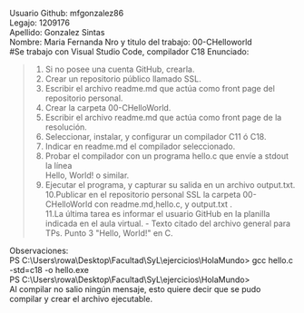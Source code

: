 Usuario Github: mfgonzalez86  
Legajo: 1209176  
Apellido: Gonzalez Sintas  
Nombre:  Maria Fernanda
Nro y titulo del trabajo: 00-CHelloworld  
#Se trabajo con Visual Studio Code, compilador C18
Enunciado:   
>1. Si no posee una cuenta GitHub, crearla.  
>2. Crear un repositorio público llamado SSL.  
>3. Escribir el archivo readme.md que actúa como front page del repositorio personal.  
>4. Crear la carpeta 00-CHelloWorld.  
>5. Escribir el archivo readme.md que actúa como front page de la resolución.  
>6. Seleccionar, instalar, y configurar un compilador C11 ó C18.  
>7. Indicar en readme.md el compilador seleccionado.  
>8. Probar el compilador con un programa hello.c que envíe a stdout la línea  
>Hello, World! o similar.  
>9. Ejecutar el programa, y capturar su salida en un archivo output.txt.  
>10.Publicar en el repositorio personal SSL la carpeta 00-CHelloWorld con readme.md,hello.c, y output.txt .  
>11.La última tarea es informar el usuario GitHub en la planilla indicada en el aula virtual.  - Texto citado del archivo general para TPs. Punto 3 "Hello, World!" en C.  


Observaciones:  
PS C:\Users\rowa\Desktop\Facultad\SyL\ejercicios\HolaMundo> gcc hello.c -std=c18 -o hello.exe  
PS C:\Users\rowa\Desktop\Facultad\SyL\ejercicios\HolaMundo>  
Al compilar no salio ningún mensaje, esto quiere decir que se pudo compilar y crear el archivo ejecutable.  
